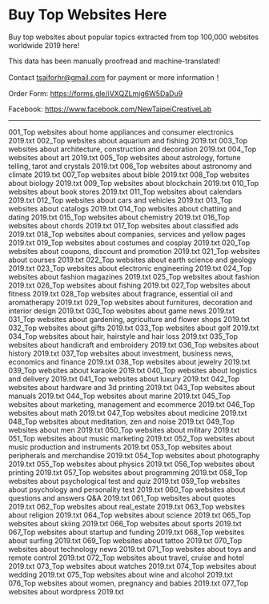 # Buy Top Websites Here

Buy top websites about popular topics extracted from top 100,000 websites worldwide 2019 here!

This data has been manually proofread and machine-translated!

Contact <tsaiforhr@gmail.com> for payment or more information！

Order Form: https://forms.gle/iVXQZLmig6W5DaDu9

Facebook: https://www.facebook.com/NewTaipeiCreativeLab

**********************

001_Top websites about home appliances and consumer electronics 2019.txt
002_Top websites about aquarium and fishing 2019.txt
003_Top websites about architecture, construction and decoration 2019.txt
004_Top websites about art 2019.txt
005_Top websites about astrology, fortune telling, tarot and crystals 2019.txt
006_Top websites about astronomy and climate 2019.txt
007_Top websites about bible 2019.txt
008_Top websites about biology 2019.txt
009_Top websites about blockchain 2019.txt
010_Top websites about book stores 2019.txt
011_Top websites about calendars 2019.txt
012_Top websites about cars and vehicles 2019.txt
013_Top websites about catalogs 2019.txt
014_Top websites about chatting and dating 2019.txt
015_Top websites about chemistry 2019.txt
016_Top websites about chords 2019.txt
017_Top websites about classified ads 2019.txt
018_Top websites about companies, services and yellow pages 2019.txt
019_Top websites about costumes and cosplay 2019.txt
020_Top websites about coupons, discount and promotion 2019.txt
021_Top websites about courses 2019.txt
022_Top websites about earth science and geology 2019.txt
023_Top websites about electronic engineering 2019.txt
024_Top websites about fashion magazines 2019.txt
025_Top websites about fashion 2019.txt
026_Top websites about fishing 2019.txt
027_Top websites about fitness 2019.txt
028_Top websites about fragrance, essential oil and aromatherapy 2019.txt
029_Top websites about furnitures, decoration and interior design 2019.txt
030_Top websites about game news 2019.txt
031_Top websites about gardening, agriculture and flower shops 2019.txt
032_Top websites about gifts 2019.txt
033_Top websites about golf 2019.txt
034_Top websites about hair, hairstyle and hair loss 2019.txt
035_Top websites about handicraft and embroidery 2019.txt
036_Top websites about history 2019.txt
037_Top websites about investment, business news, economics and finance 2019.txt
038_Top websites about jewelry 2019.txt
039_Top websites about karaoke 2019.txt
040_Top websites about logistics and delivery 2019.txt
041_Top websites about luxury 2019.txt
042_Top websites about hardware and 3d printing 2019.txt
043_Top websites about manuals 2019.txt
044_Top websites about marine 2019.txt
045_Top websites about marketing, management and ecommerce 2019.txt
046_Top websites about math 2019.txt
047_Top websites about medicine 2019.txt
048_Top websites about meditation, zen and noise 2019.txt
049_Top websites about men 2019.txt
050_Top websites about military 2019.txt
051_Top websites about music marketing 2019.txt
052_Top websites about music production and instruments 2019.txt
053_Top websites about peripherals and merchandise 2019.txt
054_Top websites about photography 2019.txt
055_Top websites about physics 2019.txt
056_Top websites about printing 2019.txt
057_Top websites about programming 2019.txt
058_Top websites about psychological test and quiz 2019.txt
059_Top websites about psychology and personality test 2019.txt
060_Top websites about questions and answers Q&A 2019.txt
061_Top websites about quotes 2019.txt
062_Top websites about real_estate 2019.txt
063_Top websites about religion 2019.txt
064_Top websites about science 2019.txt
065_Top websites about skiing 2019.txt
066_Top websites about sports 2019.txt
067_Top websites about startup and funding 2019.txt
068_Top websites about surfing 2019.txt
069_Top websites about tattoo 2019.txt
070_Top websites about technology news 2019.txt
071_Top websites about toys and remote control 2019.txt
072_Top websites about travel, cruise and hotel 2019.txt
073_Top websites about watches 2019.txt
074_Top websites about wedding 2019.txt
075_Top websites about wine and alcohol 2019.txt
076_Top websites about women, pregnancy and babies 2019.txt
077_Top websites about wordpress 2019.txt


